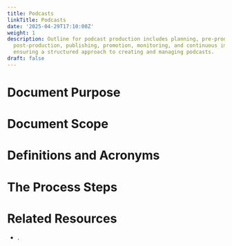 ```yaml
---
title: Podcasts
linkTitle: Podcasts
date: '2025-04-29T17:10:00Z'
weight: 1
description: Outline for podcast production includes planning, pre-production, recording,
  post-production, publishing, promotion, monitoring, and continuous improvement steps,
  ensuring a structured approach to creating and managing podcasts.
draft: false
---
```



# Document Purpose

<!-- Unsupported block type: divider -->

<!-- Unsupported block type: unsupported -->



# Document Scope

<!-- Unsupported block type: divider -->

<!-- Unsupported block type: unsupported -->

# Definitions and Acronyms

<!-- Unsupported block type: divider -->

<!-- Unsupported block type: child_database -->

# The Process Steps

<!-- Unsupported block type: divider -->

<!-- Unsupported block type: unsupported -->

<!-- Unsupported block type: table_of_contents -->



# Related Resources

<!-- Unsupported block type: divider -->

- .